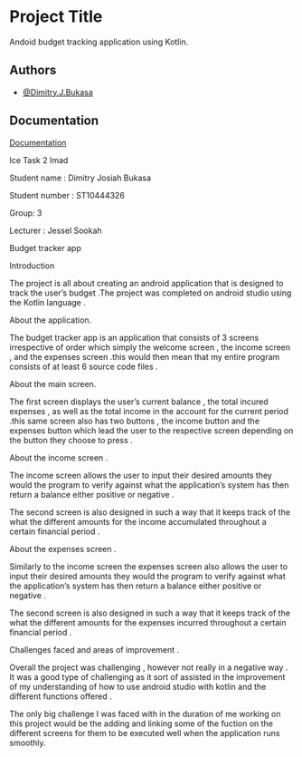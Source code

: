 
# Project Title
Andoid budget tracking application using Kotlin.


## Authors

- [@Dimitry.J.Bukasa](https://github.com/ST10444326)


## Documentation

[Documentation](https://linktodocumentation)

Ice Task 2 Imad 

Student name : Dimitry Josiah Bukasa 

Student number : ST10444326 

Group: 3 

Lecturer : Jessel Sookah 

 

 Budget tracker app  

 

Introduction  

 

The project is all about creating an android application that is designed to track the user’s budget .The project was completed on android studio using the Kotlin language . 

 

About the application. 

 

The budget tracker app is an application that consists of 3 screens  irrespective of order which simply the welcome screen , the income screen , and the expenses screen .this  would then mean that my entire program consists of at least 6 source code files . 

 
About the main screen. 

The first screen displays the user’s current balance , the total incured expenses , as well as the total income in the account for the current period .this same screen also  has two buttons , the income button and the expenses button which lead the user to the respective screen depending on the button they choose to press . 

About the income screen . 

The income screen allows the user to input their desired amounts they would the program to verify against what the application’s system has then return a balance either positive or negative .  

The second screen is also designed in such a way that it keeps track of the what the different amounts for the income accumulated throughout a certain financial period . 

About the expenses screen . 

Similarly to the income screen the expenses screen also allows the user to input their desired amounts they would the program to verify against what the application’s system has then return a balance either positive or negative .   

The second screen is also designed in such a way that it keeps track of the what the different amounts for the expenses incurred throughout a certain financial period . 


Challenges faced and areas of improvement . 

Overall the project was challenging , however not really in a negative way . It was a good type of challenging as it sort of assisted in the improvement of my understanding of  how to use android studio with kotlin and the different functions offered . 

The only big challenge I  was faced with in  the duration of me working on this project would be the adding and linking some of the fuction on the different screens  for them to be executed well when the application runs smoothly. 
